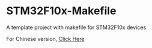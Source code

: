 # STM32F10x-Makefile
A template project with makefile for STM32F10x devices

For Chinese version, [Click Here](https://github.com/JourneyBean/STM32F10x-Makefile/master/README-zh_hans.md)
